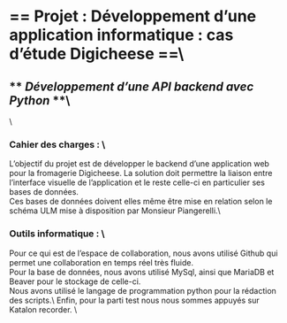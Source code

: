 # == __Projet : Développement d’une application informatique : cas d’étude Digicheese__ ==\
## ** _Développement d’une API backend avec Python_ **\
\
### Cahier des charges : \
L’objectif du projet est de développer le backend d’une application web pour la fromagerie Digicheese. La solution doit permettre la liaison entre l’interface visuelle de l’application et le reste celle-ci en particulier ses bases de données.\
Ces bases de données doivent elles même être mise en relation selon le schéma ULM mise à disposition par Monsieur Piangerelli.\
### Outils informatique : \
Pour ce qui est de l’espace de collaboration, nous avons utilisé Github qui permet une collaboration en temps réel très fluide. \
Pour la base de données, nous avons utilisé MySql, ainsi que MariaDB et Beaver pour le stockage de celle-ci. \
Nous avons utilisé le langage de programmation python pour la rédaction des scripts.\ 
Enfin, pour la parti test nous nous sommes appuyés sur Katalon recorder. \
